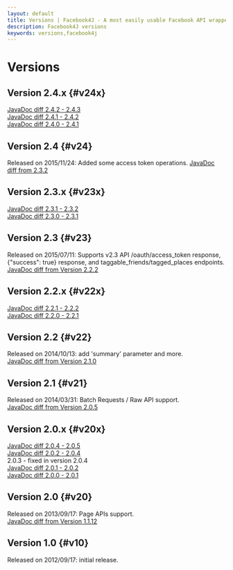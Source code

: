 ```yaml
---
layout: default
title: Versions | Facebook4J - A most easily usable Facebook API wrapper in Java
description: Facebook4J versions
keywords: versions,facebook4j
---
```

# Versions

## Version 2.4.x {#v24x}
[JavaDoc diff 2.4.2 - 2.4.3](/oldjavadocs/2.4.2-2.4.3/changes.html)  
[JavaDoc diff 2.4.1 - 2.4.2](/oldjavadocs/2.4.1-2.4.2/changes.html)  
[JavaDoc diff 2.4.0 - 2.4.1](/oldjavadocs/2.4.0-2.4.1/changes.html)

## Version 2.4 {#v24}
Released on 2015/11/24: Added some access token operations.
[JavaDoc diff from 2.3.2](/oldjavadocs/2.3.2-2.4.0/changes.html)  

## Version 2.3.x {#v23x}
[JavaDoc diff 2.3.1 - 2.3.2](/oldjavadocs/2.3.1-2.3.2/changes.html)  
[JavaDoc diff 2.3.0 - 2.3.1](/oldjavadocs/2.3.0-2.3.1/changes.html)

## Version 2.3 {#v23}
Released on 2015/07/11: Supports v2.3 API /oauth/access_token response, {"success": true} response, and taggable_friends/tagged_places endpoints.  
[JavaDoc diff from Version 2.2.2](/oldjavadocs/2.2.2-2.3.0/changes.html)

## Version 2.2.x {#v22x}
[JavaDoc diff 2.2.1 - 2.2.2](/oldjavadocs/2.2.1-2.2.2/changes.html)  
[JavaDoc diff 2.2.0 - 2.2.1](/oldjavadocs/2.2.0-2.2.1/changes.html)

## Version 2.2 {#v22}
Released on 2014/10/13: add 'summary' parameter and more.  
[JavaDoc diff from Version 2.1.0](/oldjavadocs/2.1.0-2.2.0/changes.html)

## Version 2.1 {#v21}
Released on 2014/03/31: Batch Requests / Raw API support.  
[JavaDoc diff from Version 2.0.5](/oldjavadocs/2.0.5-2.1.0/changes.html)

## Version 2.0.x {#v20x}
[JavaDoc diff 2.0.4 - 2.0.5](/oldjavadocs/2.0.4-2.0.5/changes.html)  
[JavaDoc diff 2.0.2 - 2.0.4](/oldjavadocs/2.0.2-2.0.4/changes.html)  
2.0.3 - fixed in version 2.0.4  
[JavaDoc diff 2.0.1 - 2.0.2](/oldjavadocs/2.0.1-2.0.2/changes.html)  
[JavaDoc diff 2.0.0 - 2.0.1](/oldjavadocs/2.0.0-2.0.1/changes.html)

## Version 2.0 {#v20}
Released on 2013/09/17: Page APIs support.  
[JavaDoc diff from Version 1.1.12](/oldjavadocs/1.1.12-2.0.0/changes.html)

## Version 1.0 {#v10}
Released on 2012/09/17: initial release.
